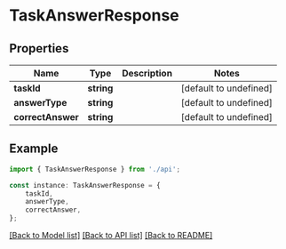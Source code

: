 # TaskAnswerResponse


## Properties

Name | Type | Description | Notes
------------ | ------------- | ------------- | -------------
**taskId** | **string** |  | [default to undefined]
**answerType** | **string** |  | [default to undefined]
**correctAnswer** | **string** |  | [default to undefined]

## Example

```typescript
import { TaskAnswerResponse } from './api';

const instance: TaskAnswerResponse = {
    taskId,
    answerType,
    correctAnswer,
};
```

[[Back to Model list]](../README.md#documentation-for-models) [[Back to API list]](../README.md#documentation-for-api-endpoints) [[Back to README]](../README.md)
